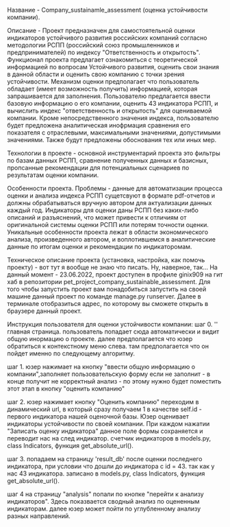 Название - Company_sustainamle_assessment (оценка устойчивости компании).

Описание - Проект предназначен для самостоятельной оценки индикаторов устойчивого развития российских компаний согласно методологии РСПП (российский союз промышленников и предпринимателей) по индексу "Ответственность и открытость". Функционал проекта предлагает ознакомиться с теоретической информацией по вопросам Устойчивого развития, оценить свои знания в данной области и оценить свою компанию с точки зрения устойчивости. 
Механизм оценки предполагает что пользователь обладает (имеет возможность получить) информацией, которая запрашивается для заполнения.
Пользователю предлагается ввести базовую информацию о его компании, оценить 43 индикатора РСПП, и вычислить индекс "ответственность и открытость" для оцениваемой компании. Кроме непосредственного значения индекса, пользователю будет предложена аналитическая инофрмация сравнения его показателя с отраслевыми, максимальными значениями, допустимыми значениями. Также будут предложены обоснования тех или иных мер.

Технологии в проекте - основной инструментарий проекта это фильтры по базам данных РСПП, сравнение полученных данных и базисных, пропсанные рекомендации для потенциальных сценариев по результатам оценки компании.

Особенности проекта. Проблемы - данные для автоматизации процесса оценки и анализа индекса РСПП сущетсвуют в формате pdf-отчетов и должны обрабатываться вручную автором для актуализации данных каждый год. Индикаторы для оценки даны РСПП без каких-либо описаний и разъяснений, что может привести к отличиям от оригинальной системы оценки РСПП или потерям точности оценки. Уникальные особенности проекта лежат в области экономического анализа, произведенного автором, и воплотившемся в аналитические данные по итогам оценки и рекомендации по индикаторомам.

Техническое описание проекта (установка, настройка, как помочь проекту) - вот тут я вообще не знаю что писать. Ну, наверное, так...
На данный момент - 23.06.2022, проект доступен в профиле ginix909 на гит хаб в репозитории pet_project_company_sustainable_assessment.
Для того чтобы запустить проект вам понадобиться запустить на своей машине данный проект по команде manage.py runserver.
Далее в терминале отобразиться адрес, по которому вы сможете открыть в браузере данный проект.

Инструкция пользователя для оценки устойчивости компании:
шаг 0. ''               главная страница. пользователь попадает сюда автоматически и видит общую инормацию о проекте.
                        далее предполагается что юзер обратиться к контекстному меню слева. там предполагается что он
                        пойдет именно по следующему алгоритму.
                        
шаг 1.                  юзер нажимает на кнопку "ввести общую информацию о компании",заполняет пользовательскую форму
                        если не заполнит - в конце получит не корректный анализ - по этому нужно будет поместить этот
                        этап в кнопку "оценить компанию"
                        
шаг 2.                  юзер нажимает кнопку "Оценить компанию" переходим в динамический url, в который сразу 
                        получаем 1 в качестве self.id - первого индикатора нашей оценочной базы. Юзер оценивает 
                        индикаторы устойчивости по своей компании. При каждом нажатии "Записать оценку индикатора"
                        данное поле формы сохраняется и переводит нас на след индикатор. счетчик индикаторов в 
                        models.py, class Indicators, функция get_absolute_url().

шаг 3.                  попадаем на страницу 'result_db' после оценки последнего индикатора, при условии что дошли до индикатора с id = 43.
                        так как у нас 43 индикатора. записано в models.py, class Indicators, функция get_absolute_url().

шаг 4                   на страницу "analysis" попали по кнопке "перейти к анализу индикаторов". Здесь показвается сводный анализ по 
                        оцененным индикаторам. далее юзер может пойти по углубленному анализу разных направлений.

